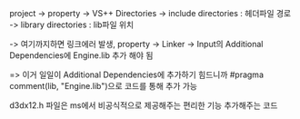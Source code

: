 project -> property -> VS++ Directories 
-> include directories : 헤더파일 경로
-> library directories : lib파일 위치

-> 여기까지하면 링크에러 발생, property -> Linker -> Input의 Additional Dependencies에
Engine.lib 추가 해야 됨

=> 이거 일일이 Additional Dependencies에 추가하기 힘드니까 
#pragma comment(lib, "Engine.lib")으로 코드를 통해 추가 가능

d3dx12.h 파일은 ms에서 비공식적으로 제공해주는 편리한 기능 추가해주는 코드